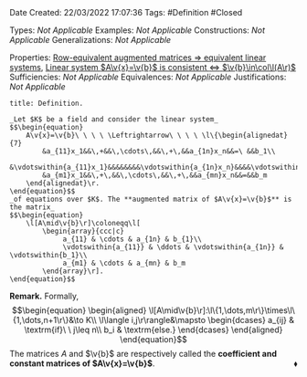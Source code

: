 <br />
<br />

Date Created: 22/03/2022 17:07:36
Tags: #Definition #Closed 

Types: _Not Applicable_
Examples: _Not Applicable_
Constructions: _Not Applicable_
Generalizations: _Not Applicable_

Properties: [Row-equivalent augmented matrices $\Rightarrow$ equivalent linear systems](Row-equivalent%20augmented%20matrices%20implies%20equivalent%20linear%20systems.md), [Linear system $A\v{x}=\v{b}$ is consistent $\Leftrightarrow$ $\v{b}\in\col\l(A\r)$](Linear%20system%20is%20consistent%20iff%20constant%20matrix%20is%20in%20column%20space%20of%20coefficient%20matrix.md)
Sufficiencies: _Not Applicable_
Equivalences: _Not Applicable_
Justifications: _Not Applicable_

``` ad-Definition
title: Definition.

_Let $K$ be a field and consider the linear system_
$$\begin{equation}
    A\v{x}=\v{b}\ \ \ \ \Leftrightarrow\ \ \ \ \l\{\begin{alignedat}{7}
        &a_{11}x_1&&\,+&&\,\cdots\,&&\,+\,&&a_{1n}x_n&&=\ &&b_1\\
        &\vdotswithin{a_{11}x_1}&&&&&&&&\vdotswithin{a_{1n}x_n}&&&&\vdotswithin{b_1}\\
        &a_{m1}x_1&&\,+\,&&\,\cdots\,&&\,+\,&&a_{mn}x_n&&=&&b_m
    \end{alignedat}\r.
\end{equation}$$
_of equations over $K$. The **augmented matrix of $A\v{x}=\v{b}$** is the matrix_
$$\begin{equation}
    \l[A\mid\v{b}\r]\coloneqq\l[
        \begin{array}{ccc|c}
             a_{11} & \cdots & a_{1n} & b_{1}\\
             \vdotswithin{a_{11}} & \ddots & \vdotswithin{a_{1n}} & \vdotswithin{b_1}\\
             a_{m1} & \cdots & a_{mn} & b_m
        \end{array}\r].
\end{equation}$$

```

**Remark.** Formally,
$$\begin{equation}
    \begin{aligned}
        \l[A\mid\v{b}\r]:\l\{1,\dots,m\r\}\times\l\{1,\dots,n+1\r\}&\to K\\
            \l\langle i,j\r\rangle&\mapsto
                \begin{dcases}
                    a_{ij}  & \textrm{if}\ \ j\leq n\\
                    b_i & \textrm{else.}
                \end{dcases}
    \end{aligned}
\end{equation}$$
The matrices $A$ and $\v{b}$ are respectively called the **coefficient and constant matrices of $A\v{x}=\v{b}$**.<span style="float:right;">$\blacklozenge$</span>
